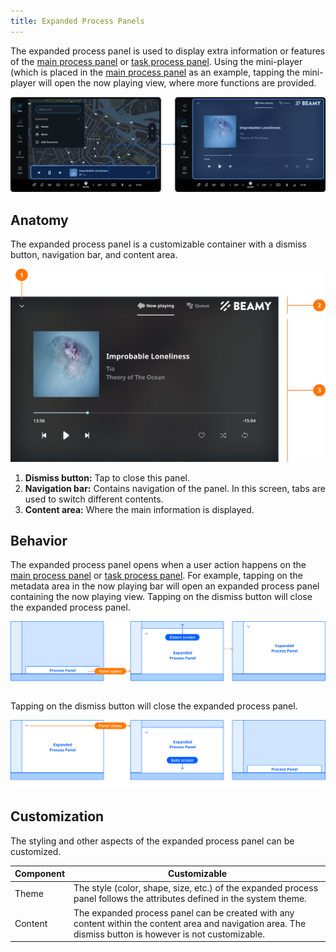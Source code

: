 ```yaml
---
title: Expanded Process Panels
---
```


The expanded process panel is used to display extra information or features of the 
[main process panel](/tomtom-digital-cockpit/documentation/design/system-ui/main-process-panels) or 
[task process panel](/tomtom-digital-cockpit/documentation/design/system-ui/task-panels). Using 
the mini-player (which is placed in the 
[main process panel](/tomtom-digital-cockpit/documentation/design/system-ui/main-process-panels) 
as an example, tapping the mini-player will open the now playing view, where more 
functions are provided.

![overview](images/expanded-process-panels/overview.png)

## Anatomy

The expanded process panel is a customizable container with a dismiss button, navigation bar, 
and content area.

![anatomy](images/expanded-process-panels/anatomy.png)

1. __Dismiss button:__ Tap to close this panel.
2. __Navigation bar:__ Contains navigation of the panel. In this screen, tabs are used to switch 
different contents.
3. __Content area:__ Where the main information is displayed.

## Behavior

The expanded process panel opens when a user action happens on the 
[main process panel](/tomtom-digital-cockpit/documentation/design/system-ui/main-process-panels) 
or [task process panel](/tomtom-digital-cockpit/documentation/design/system-ui/task-panels). For 
example, tapping on the metadata area in the now playing bar will open an expanded process panel 
containing the now playing view. Tapping on the dismiss button will close the expanded process 
panel.

![open panel](images/expanded-process-panels/open-panel.png)

Tapping on the dismiss button will close the expanded process panel.

![close panel](images/expanded-process-panels/close-panel.png)

## Customization

The styling and other aspects of the expanded process panel can be customized.

| Component     | Customizable  |
| ------------- | ------------- |
| Theme | The style (color, shape, size, etc.) of the expanded process panel follows the attributes defined in the system theme. |
| Content | The expanded process panel can be created with any content within the content area and navigation area. The dismiss button is however is not customizable. |